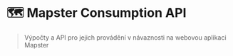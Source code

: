 # 🗺️ Mapster Consumption API

> Výpočty a API pro jejich provádění v návaznosti na webovou aplikaci Mapster

